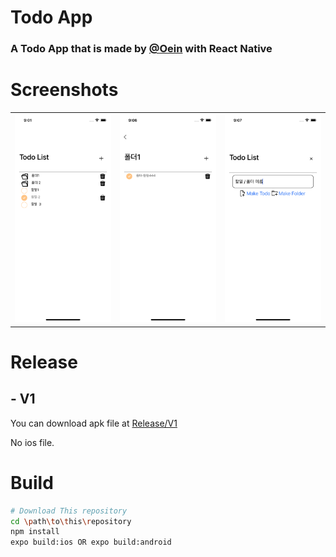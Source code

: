 # Todo App
### A Todo App that is made by [@Oein](https://github.com/Oein) with React Native

# Screenshots
<table>
<tr>
<td>
<img src="https://github.com/Oein/TodoApp_RN/raw/main/ScreenShots/%08img1.png" />
</td>
<td>
<img src="https://github.com/Oein/TodoApp_RN/raw/main/ScreenShots/img2.png" />
</td>
<td>
<img src="https://github.com/Oein/TodoApp_RN/raw/main/ScreenShots/img3.png" />
</td>
</tr>
</table>

# Release
## - V1
You can download apk file at [Release/V1](https://github.com/Oein/TodoApp_RN/releases/tag/V1)

No ios file.

# Build
```sh
# Download This repository
cd \path\to\this\repository
npm install
expo build:ios OR expo build:android
```
